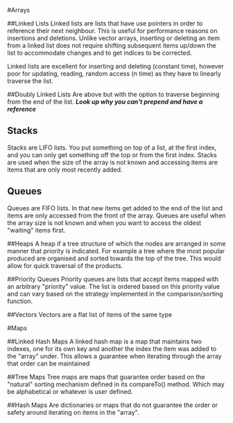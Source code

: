 #Arrays

##Linked Lists
Linked lists are lists that have use pointers in order to reference their next neighbour. This is useful for performance reasons on insertions and deletions. Unlike vector arrays, inserting or deleting an item from a linked list does not require shifting subsequent items up/down the list to accommodate changes and to get indices to be corrected.

Linked lists are excellent for inserting and deleting (constant time), however poor for updating, reading, random access (n time) as they have to linearly traverse the list.

##Doubly Linked Lists
Are above but with the option to traverse beginning from the end of the list. ***Look up why you can't prepend and have a reference***

## Stacks
Stacks are LIFO lists. You put something on top of a list, at the first index, and you can only get something off the top or from the first index. Stacks are used when the size of the array is not known and accessing items are items that are only most recently added.

## Queues
Queues are FIFO lists. In that new items get added to the end of the list and items are only accessed from the front of the array. Queues are useful when the array size is not known and when you want to access the oldest "waiting" items first.

##Heaps
A heap if a tree structure of which the nodes are arranged in  some manner that priority is indicated. For example a tree where the most popular produced are organised and sorted towards the top of the tree. This would allow for quick traversal of the products.

##Priority Queues
Priority queues are lists that accept items mapped with an arbitrary 
"priority" value. The list is ordered based on this priority value and can vary based on the strategy implemented in the comparison/sorting function.

##Vectors
Vectors are a flat list of items of the same type

#Maps

##Linked Hash Maps
A linked hash map is a map that maintains two indexes, one for its own key and another the index the item was added to the "array" under. This allows a guarantee when iterating through the array that order can be maintained

##Tree Maps
Tree maps are maps that guarantee order based on the "natural" sorting mechanism defined in its compareTo() method. Which may be alphabetical or whatever is user defined.

##Hash Maps
Are dictionaries or maps that do not guarantee the order or safety around iterating on items in the "array".